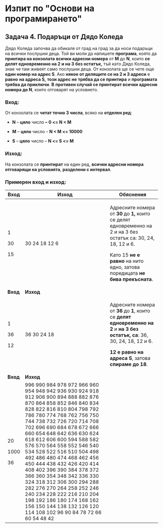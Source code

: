 <h1 id="изпит-по-основи-на-програмирането">Изпит по "Основи на програмирането"</h1>
<h2 class="list-paragraph" id="задача-4.-подаръци-от-дядо-коледа">Задача 4. Подаръци от Дядо Коледа</h2>
<p>Дядо Коледа започва да обикаля от град на град за да носи подаръци на всички послушни деца. Той ви моли да напишете <strong>програма</strong>, която да <strong>принтира на конзолата</strong> <strong>всички адресни номера</strong> от <strong>М</strong> до <strong>N</strong>, които <strong>се делят едновременно на 2</strong> <strong>и на 3</strong> <strong>без остатък,</strong> тъй като Дядо Коледа, знае че там живеят само послушни деца. От конзолата ще се чете още <strong>един номер на адрес S</strong>. Ако <strong>някое от делящите се на 2 и 3 адреси</strong> е <strong>равно</strong> <strong>на адреса S,</strong> <strong>този адрес не</strong> <strong>трябва да се принтира</strong> и <strong>програмата трябва да приключи</strong>. <strong>В</strong> <strong>противен случай се принтират всички адресни номера до N</strong>, които отговарят на условието.</p>
<h3 id="вход">Вход:</h3>
<p>От конзолата се <strong>четат точно 3 числа</strong>, всяко на <strong>отделен ред</strong>:</p>
<ul>
<li><p><strong>N</strong> – <strong>цяло</strong> число <strong>–</strong> <strong>0 &lt;= N &lt; M</strong></p></li>
<li><p><strong>M</strong> – <strong>цяло</strong> число – <strong>N &lt; M &lt;= 10000</strong></p></li>
<li><p><strong>S</strong> – <strong>цяло</strong> числo – <strong>N &lt;= S &lt;= M</strong></p></li>
</ul>
<h3 id="изход">Изход:</h3>
<p>На конзолата се <strong>принтират</strong> на един ред, <strong>всички адресни номера отговарящи на условията</strong>, <strong>разделени с интервал</strong>.</p>
<h3 id="примерен-вход-и-изход">Примерен вход и изход:</h3>
<table>
<thead>
<tr class="header">
<th><strong>Вход</strong></th>
<th><strong>Изход</strong></th>
<th><strong>Обяснения</strong></th>
</tr>
</thead>
<tbody>
<tr class="odd">
<td><p>1</p>
<p>30</p>
<p>15</p></td>
<td>30 24 18 12 6</td>
<td><p>Адресните номера от <strong>30</strong> до <strong>1,</strong> които се делят едновременно на 2 и на 3 без остатък са: 30, 24, 18, 12 и 6.</p>
<p>Като 15 <strong>не е равно</strong> на нито едно, затова поредицата <strong>не бива прекъсната</strong>.</p></td>
</tr>
<tr class="even">
<td><strong>Вход</strong></td>
<td><strong>Изход</strong></td>
<td></td>
</tr>
<tr class="odd">
<td><p>1</p>
<p>36</p>
<p>12</p></td>
<td>36 30 24 18</td>
<td><p>Адресните номера от <strong>36</strong> до <strong>1</strong>, които се <strong>делят едновременно на 2</strong> и <strong>на 3</strong> <strong>без остатък,</strong> <strong>са</strong>: 36, 30, 24, 18, 12 и 6.</p>
<p><strong>12 е равно на адреса S</strong>, затова <strong>спираме до 18</strong>.</p></td>
</tr>
<tr class="even">
<td><strong>Вход</strong></td>
<td><strong>Изход</strong></td>
<td></td>
</tr>
<tr class="odd">
<td><p>20</p>
<p>1000</p>
<p>36</p></td>
<td>996 990 984 978 972 966 960 954 948 942 936 930 924 918 912 906 900 894 888 882 876 870 864 858 852 846 840 834 828 822 816 810 804 798 792 786 780 774 768 762 756 750 744 738 732 726 720 714 708 702 696 690 684 678 672 666 660 654 648 642 636 630 624 618 612 606 600 594 588 582 576 570 564 558 552 546 540 534 528 522 516 510 504 498 492 486 480 474 468 462 456 450 444 438 432 426 420 414 408 402 396 390 384 378 372 366 360 354 348 342 336 330 324 318 312 306 300 294 288 282 276 270 264 258 252 246 240 234 228 222 216 210 204 198 192 186 180 174 168 162 156 150 144 138 132 126 120 114 108 102 96 90 84 78 72 66 60 54 48 42</td>
<td></td>
</tr>
</tbody>
</table>
